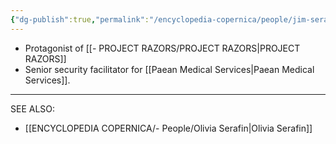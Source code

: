 ```yaml
---
{"dg-publish":true,"permalink":"/encyclopedia-copernica/people/jim-serafin/"}
---
```



* Protagonist of [[- PROJECT RAZORS/PROJECT RAZORS\|PROJECT RAZORS]]
* Senior security facilitator for [[Paean Medical Services\|Paean Medical Services]].

---
SEE ALSO:

- [[ENCYCLOPEDIA COPERNICA/- People/Olivia Serafin\|Olivia Serafin]]

